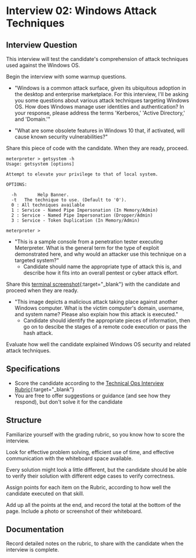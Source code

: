 # Interview 02: Windows Attack Techniques

## Interview Question

This interview will test the candidate's comprehension of attack techniques used against the Windows OS.

Begin the interview with some warmup questions.

- "Windows is a common attack surface, given its ubiquitous adoption in the desktop and enterprise marketplace. For this interview, I'll be asking you some questions about various attack techniques targeting Windows OS. How does Windows manage user identities and authentication? In your response, please address the terms 'Kerberos,' 'Active Directory,' and 'Domain.'"

- "What are some obsolete features in Windows 10 that, if activated, will cause known security vulnerabilities?"

Share this piece of code with the candidate. When they are ready, proceed.

```unknown
meterpreter > getsystem -h
Usage: getsystem [options]

Attempt to elevate your privilege to that of local system.

OPTIONS:

  -h        Help Banner.
  -t   The technique to use. (Default to '0').
  0 : All techniques available
  1 : Service - Named Pipe Impersonation (In Memory/Admin)
  2 : Service - Named Pipe Impersonation (Dropper/Admin)
  3 : Service - Token Duplication (In Memory/Admin)

meterpreter >
```

- "This is a sample console from a penetration tester executing Meterpreter. What is the general term for the type of exploit demonstrated here, and why would an attacker use this technique on a targeted system?"
  - Candidate should name the appropriate type of attack this is, and describe how it fits into an overall pentest or cyber attack effort.

Share this [terminal screenshot](https://pentestlab.files.wordpress.com/2018/04/golden-ticket-shell-with-psexec-as-invalid-user.png?w=760){:target="_blank"} with the candidate and proceed when they are ready.

- "This image depicts a malicious attack taking place against another Windows computer. What is the victim computer's domain, username, and system name? Please also explain how this attack is executed."
  - Candidate should identify the appropriate pieces of information, then go on to descibe the stages of a remote code execution or pass the hash attack.

Evaluate how well the candidate explained Windows OS security and related attack techniques.

## Specifications

- Score the candidate according to the [Technical Ops Interview Rubric](https://docs.google.com/spreadsheets/d/1scthkmARfzAFZrSYAp6LA2coOaoWUWbSzMbtIU4jcHw/edit#gid=1422288328){:target="_blank"}
- You are free to offer suggestions or guidance (and see how they respond),  but don't solve it for the candidate

## Structure

Familiarize yourself with the grading rubric, so you know how to score the interview.

Look for effective problem solving, efficient use of time, and effective communication with the whiteboard space available.

Every solution might look a little different, but the candidate should be able to verify their solution with different edge cases to verify correctness.

Assign points for each item on the Rubric, according to how well the candidate executed on that skill.

Add up all the points at the end, and record the total at the bottom of the page. Include a photo or screenshot of their whiteboard.

## Documentation

Record detailed notes on the rubric, to share with the candidate when the interview is complete.
